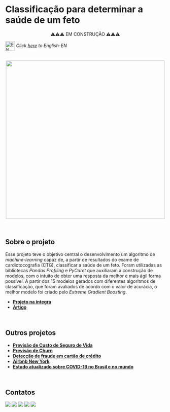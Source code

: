 # Classificação para determinar a saúde de um feto

<p align="center">
⚠️⚠️⚠️ EM CONSTRUÇÃO ⚠️⚠️⚠️
</p>

<img align="center" alt="EN" height="30" width="30" src="https://em-content.zobj.net/thumbs/120/whatsapp/326/flag-united-states_1f1fa-1f1f8.png"> _Click [here]() to English-EN_   
<br/>

<p align="center">
  <img src="https://blogger.googleusercontent.com/img/b/R29vZ2xl/AVvXsEjO9qqy4D2RVKMSPSaDN2W3dJQ9HF-mr2kYYOQRhSnunM9n2skHIHUgHVsz77ns0Biq8O1qewkSf_7-zW643m1gz8xlQyEDBTbrFoj9dRghLgqVhGC-5DfEvwDl5KBwXhGNVeTzaW8zYPCp95NCKGcZBVr_WwGtNCW9BUI5rksu6xEWqDw1WzD3BLVsV6o/s16000/gravida-01.png" height=500px>
</p>
<br/>

## Sobre o projeto
Esse projeto teve o objetivo central o desenvolvimento um algoritmo de _machine-learning_ capaz de, a partir de resultados do exame de cardiotocografia (CTG), classificar a saúde de um feto. Foram utilizadas as bibliotecas _Pandas Profiling_ e _PyCaret_ que auxiliaram a construção de modelos, com o intuito de obter uma resposta da melhor e mais ágil forma possível. A partir dos 15 modelos gerados com diferentes algoritmos de classificação, que foram avaliados de acordo com o valor de acurácia, o melhor modelo foi criado pelo _Extreme Gradient Boosting_.

* **[Projeto na íntegra]()**
* **[Artigo]()**

<br/>

## Outros projetos

* **[Previsão de Custo de Seguro de Vida](https://github.com/raffaloffredo/life_insurance_price_prediction_portuguese)**
* **[Previsão de Churn](https://github.com/raffaloffredo/churn_prediction_portuguese)**
* **[Detecção de fraude em cartão de crédito](https://github.com/raffaloffredo/fraud_detection_portuguese)**
* **[Airbnb New York](https://github.com/raffaloffredo/airbnb_new_york_portuguese)**
* **[Estudo atualizado sobre COVID-19 no Brasil e no mundo](https://github.com/raffaloffredo/covid_2023_portuguese)**
<br/>

 ## Contatos
<div>
  <a href="https://www.linkedin.com/in/raffaela-loffredo/?locale=en_US" target="_blank"><img src="https://img.shields.io/badge/-LinkedIn-%230077B5?style=for-the-badge&logo=linkedin&logoColor=white" target="_blank"></a>
  <a href="https://sites.google.com/view/loffredo/" target="_blank"><img src="https://img.shields.io/badge/website-000000?style=for-the-badge&logo=About.me&logoColor=white"></a>
  <a href = "mailto:raffaloffredo@protonmail.com"><img src="https://img.shields.io/badge/ProtonMail-8B89CC?style=for-the-badge&logo=protonmail&logoColor=white" target="_blank"></a>
  <a href="https://instagram.com/loffredo.ds" target="_blank"><img src="https://img.shields.io/badge/-Instagram-%23E4405F?style=for-the-badge&logo=instagram&logoColor=white" target="_blank"></a>
  <a href="https://medium.com/@loffredo.ds" target="_blank"><img src="https://img.shields.io/badge/Medium-12100E?style=for-the-badge&logo=medium&logoColor=white"></a>
</div>

